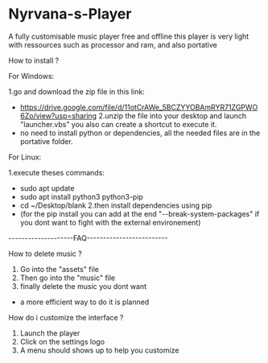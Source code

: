# Nyrvana-s-Player
A fully customisable music player free and offline
this player is very light with ressources such as processor and ram, and also portative

How to install ?

For Windows:

1.go and download the zip file in this link:
- https://drive.google.com/file/d/11otCrAWe_5BCZYYOBAmRYR71ZGPWO6Zo/view?usp=sharing
2.unzip the file into your desktop and launch "launcher.vbs" you also can create a shortcut to execute it.
- no need to install python or dependencies, all the needed files are in  the portative folder.


For Linux:

1.execute theses commands:
- sudo apt update
- sudo apt install python3 python3-pip
- cd ~/Desktop/blank
2.then install dependencies using pip
- (for the pip install you can add at the end "--break-system-packages" if you dont want to fight with the external environement)




--------------------FAQ-------------------------

How to delete music ?
1. Go into the "assets" file
2. Then go into the "music" file
3. finally delete the music you dont want

- a more efficient way to do it is planned

How do i customize the interface ?
1. Launch  the player
2. Click on the settings logo
3. A menu should shows up to help you customize

